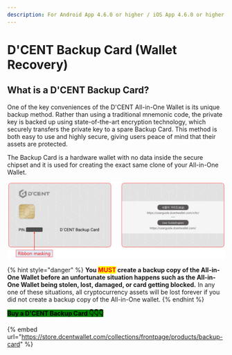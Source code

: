 ```yaml
---
description: For Android App 4.6.0 or higher / iOS App 4.6.0 or higher
---
```


# D'CENT Backup Card (Wallet Recovery)

## What is a D'CENT Backup Card?

One of the key conveniences of the D'CENT All-in-One Wallet is its unique backup method. Rather than using a traditional mnemonic code, the private key is backed up using state-of-the-art encryption technology, which securely transfers the private key to a spare Backup Card. This method is both easy to use and highly secure, giving users peace of mind that their assets are protected.

The Backup Card is a hardware wallet with no data inside the secure chipset and it is used for creating the exact same clone of your All-in-One Wallet.  &#x20;

<div align="left"><img src="../../.gitbook/assets/backupcard01_en.png" alt=""></div>

{% hint style="danger" %}
**You&#x20;**<mark style="color:red;">**MUST**</mark>**&#x20;create a backup copy of the All-in-One Wallet before an unfortunate situation happens such as the All-in-One Wallet being stolen, lost, damaged, or card getting blocked.** In any one of these situations, all cryptocurrency assets will be lost forever if you did not create a backup copy of the All-in-One wallet.
{% endhint %}

<mark style="background-color:green;">**Buy a D'CENT Backup Card  👇👇👇**</mark>

{% embed url="https://store.dcentwallet.com/collections/frontpage/products/backup-card" %}

###
